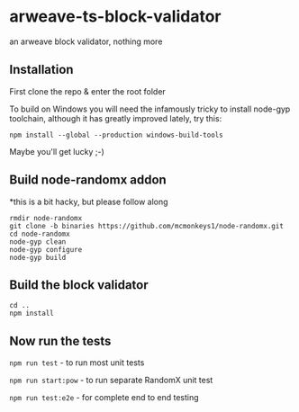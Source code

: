 # arweave-ts-block-validator
an arweave block validator, nothing more

## Installation

First clone the repo & enter the root folder

To build on Windows you will need the infamously tricky to install node-gyp toolchain, although it has greatly improved lately, try this:

```
npm install --global --production windows-build-tools
```

Maybe you'll get lucky ;-)


## Build node-randomx addon

*this is a bit hacky, but please follow along

```
rmdir node-randomx
git clone -b binaries https://github.com/mcmonkeys1/node-randomx.git
cd node-randomx
node-gyp clean
node-gyp configure
node-gyp build
```

## Build the block validator

```
cd ..
npm install
```

## Now run the tests 

`npm run test` - to run most unit tests

`npm run start:pow` - to run separate RandomX unit test

`npm run test:e2e` - for complete end to end testing


